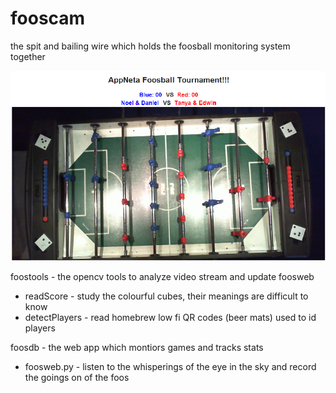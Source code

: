 fooscam
=======

the spit and bailing wire which holds the foosball monitoring system together

![screenshot](https://github.com/appneta/fooscam/blob/master/fooscam.png?raw=true)

foostools - the opencv tools to analyze video stream and update foosweb

* readScore - study the colourful cubes, their meanings are difficult to know 
* detectPlayers - read homebrew low fi QR codes (beer mats) used to id players

foosdb - the web app which montiors games and tracks stats

* foosweb.py - listen to the whisperings of the eye in the sky and record the goings on of the foos


